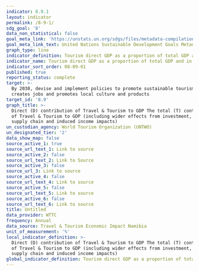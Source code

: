 ```yaml
---
indicator: 8.9.1
layout: indicator
permalink: /8-9-1/
sdg_goal: '8'
data_non_statistical: false
goal_meta_link: 'https://unstats.un.org/sdgs/files/metadata-compilation/Metadata-Goal-8.pdf'
goal_meta_link_text: United Nations Sustainable Development Goals Metadata (PDF 526 KB)
graph_type: line
indicator_definition: Tourism direct GDP as a proportion of total GDP and in growth rate
indicator_name: Tourism direct GDP as a proportion of total GDP and in growth rate
indicator_sort_order: 08-09-01
published: true
reporting_status: complete
target: >-
  By 2030, devise and implement policies to promote sustainable tourism that
  creates jobs and promotes local culture and products
target_id: '8.9'
graph_title: >-
  Direct (D) contribution of Travel & Tourism to GDP The total (T) contribution
  of Travel & Tourism to GDP (including wider effects from investment, the
  supply chain and induced income impacts)
un_custodian_agency: World Tourism Organization (UNTWO)
un_designated_tier: '2'
data_show_map: false
source_active_1: true
source_url_text_1: Link to source
source_active_2: false
source_url_text_2: Link to Source
source_active_3: false
source_url_3: Link to source
source_active_4: false
source_url_text_4: Link to source
source_active_5: false
source_url_text_5: Link to source
source_active_6: false
source_url_text_6: Link to source
title: Untitled
data_provider: WTTC
frequency: Annual
data_source: Travel & Tourism Economic Impact Namibia
unit_of_measurement: '%'
local_indicator_definition: >-
  Direct (D) contribution of Travel & Tourism to GDP The total (T) contribution
  of Travel & Tourism to GDP (including wider effects from investment, the
  supply chain and induced income impacts)
global_indicator_definition: Tourism direct GDP as a proportion of total GDP and in growth rate
---
```

